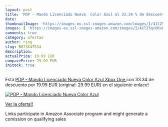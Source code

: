 ```yaml
---
layout: post
title: 'PDP - Mando Licenciado Nueva  Color Azul al 33.34 % de descuento'
date: 
thumbnailImage: 'https://images-eu.ssl-images-amazon.com/images/I/41l25qcUKuL._SL200_.jpg'
images: [ 'https://images-eu.ssl-images-amazon.com/images/I/41l25qcUKuL._SL200_.jpg' ]
comments: true
category: ofertas
author: ring
slug: B073X47SG4
description:
actualPrice: 19.99 EUR
comparePrice: 29.99 EUR
inStock: true
---
```


Está [PDP - Mando Licenciado Nueva  Color Azul  Xbox One ](https://www.amazon.es/dp/B073X47SG4/?tag=tolees-21) con 33.34 de descuento por 19.99 EUR (original: 29.99 EUR) en el siguiente enlace!

[![PDP - Mando Licenciado Nueva  Color Azul](https://images-eu.ssl-images-amazon.com/images/I/41l25qcUKuL._SL200_.jpg)](https://www.amazon.es/dp/B073X47SG4/?tag=tolees-21)

[Ver la oferta!!](https://www.amazon.es/dp/B073X47SG4/?tag=tolees-21)

Links participate in Amazon Associate program and might generate a comission on qualifying sales


